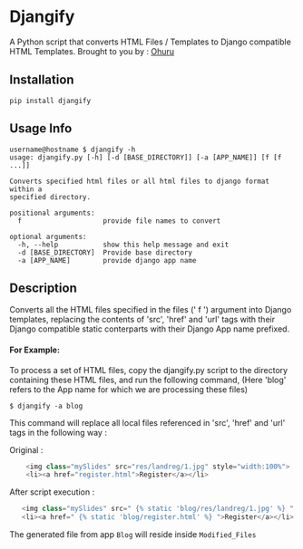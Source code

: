 # Djangify
A Python script that converts HTML Files / Templates to Django compatible HTML Templates. 
Brought to you by : <a href="https://ohuru.tech/">Ohuru</a>

## Installation

    pip install djangify

## Usage Info
    
    username@hostname $ djangify -h
    usage: djangify.py [-h] [-d [BASE_DIRECTORY]] [-a [APP_NAME]] [f [f ...]]

    Converts specified html files or all html files to django format within a
    specified directory.

    positional arguments:
      f                    provide file names to convert

    optional arguments:
      -h, --help           show this help message and exit
      -d [BASE_DIRECTORY]  Provide base directory
      -a [APP_NAME]        provide django app name
    
## Description
Converts all the HTML files specified in the files (' f ') argument into Django templates, replacing the contents of 'src', 'href' and 'url' tags with their Django compatible static conterparts with their Django App name prefixed.

#### For Example:
To process a set of HTML files, copy the djangify.py script to the directory containing these HTML files, and run the following command, (Here 'blog' refers to the App name for which we are processing these files)
    
    $ djangify -a blog
  
This command will replace all local files referenced in 'src', 'href' and 'url' tags in the following way :
  
Original :
```python
    <img class="mySlides" src="res/landreg/1.jpg" style="width:100%">
    <li><a href="register.html">Register</a></li>
```

After script execution :
 ```python
    <img class="mySlides" src=" {% static 'blog/res/landreg/1.jpg' %} " style="width:100%">
    <li><a href=" {% static 'blog/register.html' %} ">Register</a></li>
```

The generated file from app `Blog` will reside inside `Modified_Files`
